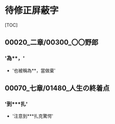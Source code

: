 # 待修正屏蔽字

[TOC]

## 00020_二章/00300_〇〇野郎

### '為**，'

- '也被稱為**，當做棄'


## 00070_七章/01480_人生の終着点

### '到***扎'

- '注意到***扎克驚愕'
